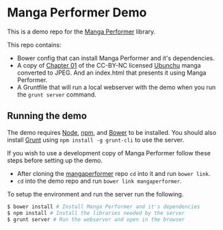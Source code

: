 Manga Performer Demo
====================
This is a demo repo for the [Manga Performer][mangaperformer] library.

This repo contains:
* Bower config that can install Manga Performer and it's dependencies.
* A copy of [Chapter 01][] of the CC-BY-NC licensed [Ubunchu][] manga converted to JPEG. And an index.html that presents it using Manga Performer.
* A Gruntfile that will run a local webserver with the demo when you run the `grunt server` command.

Running the demo
----------------
The demo requires [Node][], [npm][], and [Bower][] to be installed. You should also install [Grunt][] using `npm install -g grunt-cli` to use the server.

If you wish to use a development copy of Manga Performer follow these steps before setting up the demo.
* After cloning the [mangaperformer] repo `cd` into it and run `bower link`.
* `cd` into the demo repo and run `bower link mangaperformer`.

To setup the environment and run the server run the following.
```bash
$ bower install # Install Manga Performer and it's dependencies
$ npm install # Install the libraries needed by the server
$ grunt server # Run the webserver and open in the browser
```

[mangaperformer]: https://github.com/redwerks/mangaperformer
[Ubunchu]: http://divajutta.com/doctormo/ubunchu/
[Chapter 01]: http://divajutta.com/doctormo/ubunchu/c1.html
[Node]: http://nodejs.org/
[npm]: http://npmjs.org/
[Bower]: https://github.com/bower/bower
[Grunt]: http://gruntjs.com/
